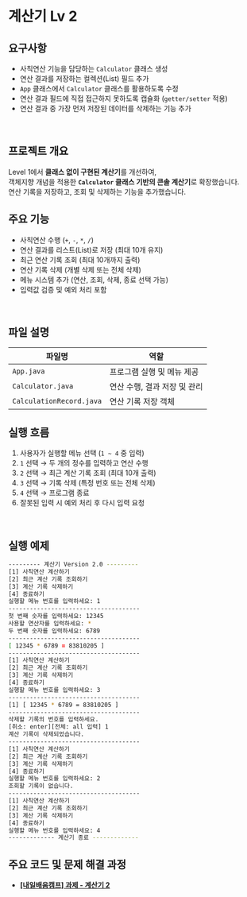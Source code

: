 # 계산기 Lv 2

## 요구사항
- 사칙연산 기능을 담당하는 `Calculator` 클래스 생성  
- 연산 결과를 저장하는 컬렉션(List) 필드 추가  
- `App` 클래스에서 `Calculator` 클래스를 활용하도록 수정  
- 연산 결과 필드에 직접 접근하지 못하도록 캡슐화 (`getter/setter` 적용)  
- 연산 결과 중 가장 먼저 저장된 데이터를 삭제하는 기능 추가
<br>

## 프로젝트 개요
  Level 1에서 **클래스 없이 구현된 계산기**를 개선하여,  
  객체지향 개념을 적용한 **`Calculator` 클래스 기반의 콘솔 계산기**로 확장했습니다.  
  연산 기록을 저장하고, 조회 및 삭제하는 기능을 추가했습니다.
<br>

## 주요 기능
- 사칙연산 수행 (`+`, `-`, `*`, `/`)  
- 연산 결과를 리스트(List)로 저장 (최대 10개 유지)  
- 최근 연산 기록 조회 (최대 10개까지 출력)  
- 연산 기록 삭제 (개별 삭제 또는 전체 삭제)  
- 메뉴 시스템 추가 (연산, 조회, 삭제, 종료 선택 가능)  
- 입력값 검증 및 예외 처리 포함
<br>

## 파일 설명
| 파일명 | 역할 |
|--------|------|
| `App.java` | 프로그램 실행 및 메뉴 제공 |
| `Calculator.java` | 연산 수행, 결과 저장 및 관리 |
| `CalculationRecord.java` | 연산 기록 저장 객체 |


## 실행 흐름
1. 사용자가 실행할 메뉴 선택 (`1 ~ 4` 중 입력)
2. `1` 선택 → 두 개의 정수를 입력하고 연산 수행
3. `2` 선택 → 최근 계산 기록 조회 (최대 10개 출력)
4. `3` 선택 → 기록 삭제 (특정 번호 또는 전체 삭제)
5. `4` 선택 → 프로그램 종료
6. 잘못된 입력 시 예외 처리 후 다시 입력 요청
<br>

## 실행 예제
```bash
--------- 계산기 Version 2.0 ---------
[1] 사칙연산 계산하기
[2] 최근 계산 기록 조회하기
[3] 계산 기록 삭제하기
[4] 종료하기
실행할 메뉴 번호를 입력하세요: 1
-------------------------------------
첫 번째 숫자를 입력하세요: 12345
사용할 연산자를 입력하세요: *
두 번째 숫자를 입력하세요: 6789
-------------------------------------
[ 12345 * 6789 = 83810205 ]
-------------------------------------
[1] 사칙연산 계산하기
[2] 최근 계산 기록 조회하기
[3] 계산 기록 삭제하기
[4] 종료하기
실행할 메뉴 번호를 입력하세요: 3
-------------------------------------
[1] [ 12345 * 6789 = 83810205 ]
-------------------------------------
삭제할 기록의 번호를 입력하세요.
[취소: enter][전체: all 입력] 1
계산 기록이 삭제되었습니다.
-------------------------------------
[1] 사칙연산 계산하기
[2] 최근 계산 기록 조회하기
[3] 계산 기록 삭제하기
[4] 종료하기
실행할 메뉴 번호를 입력하세요: 2
조회할 기록이 없습니다.
-------------------------------------
[1] 사칙연산 계산하기
[2] 최근 계산 기록 조회하기
[3] 계산 기록 삭제하기
[4] 종료하기
실행할 메뉴 번호를 입력하세요: 4
------------- 계산기 종료 -------------
```

## 주요 코드 및 문제 해결 과정
- **[[내일배움캠프] 과제 - 계산기 2](https://velog.io/@ezro/camp-task-2)**